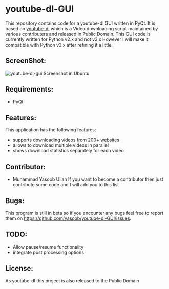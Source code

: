 youtube-dl-GUI
==============

This repository contains code for a youtube-dl GUI written in PyQt. It is based on [youtube-dl](https://github.com/rg3/youtube-dl) which is a Video downloading script maintained by various contributers and released in Public Domain. This GUI code is currently written for Python v2.x and not v3.x However I will make it compatible with Python v3.x after refining it a little.

ScreenShot:
-------------
![youtube-dl-gui Screenshot in Ubuntu](http://i.imgur.com/gb3SIKY.png)

Requirements:
------------
- PyQt

Features:
----------
This application has the following features:
- supports downloading videos from 200+ websites
- allows to download multiple videos in parallel
- shows download statistics separately for each video

Contributor:
---------
- Muhammad Yasoob Ullah
If you want to become a contributor then just contribute some code and I will add you to this list

Bugs:
----------
This program is still in beta so if you encounter any bugs feel free to report them on https://github.com/yasoob/youtube-dl-GUI/issues. 

TODO:
-------
- Allow pause/resume functionality
- integrate post processing options

License:
----------
As youtube-dl this project is also released to the Public Domain

